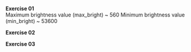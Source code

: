 **Exercise 01**\
Maximum brightness value (max_bright) ~ 560
Minimum brightness value (min_bright) ~ 53600

**Exercise 02**

**Exercise 03**
